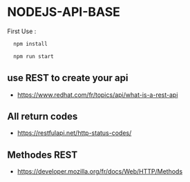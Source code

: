 # NODEJS-API-BASE
First Use :

```bash
  npm install
```
```bash
  npm run start
```

## use REST to create your api
 - https://www.redhat.com/fr/topics/api/what-is-a-rest-api

## All return codes
 - https://restfulapi.net/http-status-codes/

## Methodes REST
 - https://developer.mozilla.org/fr/docs/Web/HTTP/Methods
